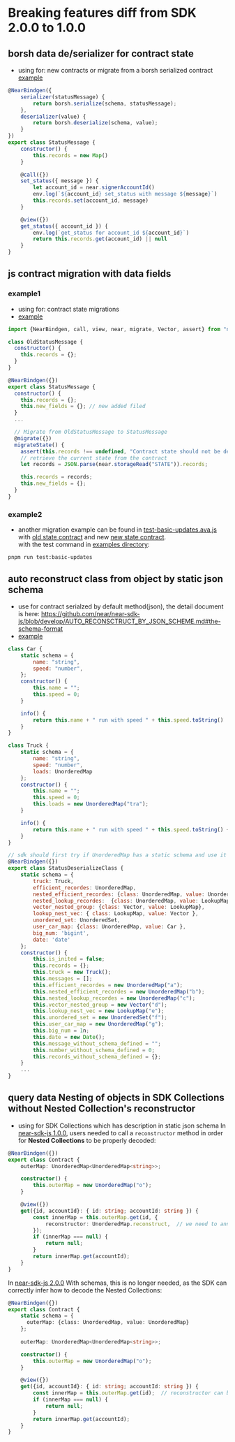 # Breaking features diff from SDK 2.0.0 to 1.0.0
## borsh data de/serializer for contract state
* using for: new contracts or migrate from a borsh serialized contract
[example](https://github.com/near/near-sdk-js/blob/develop/examples/src/status-message-borsh.js)
```js
@NearBindgen({
    serializer(statusMessage) {
        return borsh.serialize(schema, statusMessage);
    },
    deserializer(value) {
        return borsh.deserialize(schema, value);
    }
})
export class StatusMessage {
    constructor() {
        this.records = new Map()
    }

    @call({})
    set_status({ message }) {
        let account_id = near.signerAccountId()
        env.log(`${account_id} set_status with message ${message}`)
        this.records.set(account_id, message)
    }

    @view({})
    get_status({ account_id }) {
        env.log(`get_status for account_id ${account_id}`)
        return this.records.get(account_id) || null
    }
}
```

## js contract migration with data fields
### example1
* using for: contract state migrations
* [example](https://github.com/near/near-sdk-js/blob/develop/examples/src/status-message-migrate-add-field.js)
```js
import {NearBindgen, call, view, near, migrate, Vector, assert} from "near-sdk-js";

class OldStatusMessage {
  constructor() {
    this.records = {};
  }
}

@NearBindgen({})
export class StatusMessage {
  constructor() {
    this.records = {};
    this.new_fields = {}; // new added filed
  }
  ...

  // Migrate from OldStatusMessage to StatusMessage
  @migrate({})
  migrateState() {
    assert(this.records !== undefined, "Contract state should not be deserialized in @migrate");
    // retrieve the current state from the contract
    let records = JSON.parse(near.storageRead("STATE")).records;

    this.records = records;
    this.new_fields = {};
  }
}
```
### example2
* another migration example can be found in [test-basic-updates.ava.js](./examples/__tests__/test-basic-updates.ava.js) with [old state contract](./examples/src/basic-updates-base.js) and new [new state contract](./examples/src/basic-updates-update.js).  
with the test command in [examples directory](./examples):
```shell
pnpm run test:basic-updates
```

## auto reconstruct class from object by static json schema
* use for contract serialzed by default method(json), the detail document is here: https://github.com/near/near-sdk-js/blob/develop/AUTO_RECONSCTRUCT_BY_JSON_SCHEME.md#the-schema-format
* [example](https://github.com/near/near-sdk-js/blob/develop/examples/src/status-deserialize-class.js#L49)
```js
class Car {
    static schema = {
        name: "string",
        speed: "number",
    };
    constructor() {
        this.name = "";
        this.speed = 0;
    }

    info() {
        return this.name + " run with speed " + this.speed.toString()
    }
}

class Truck {
    static schema = {
        name: "string",
        speed: "number",
        loads: UnorderedMap
    };
    constructor() {
        this.name = "";
        this.speed = 0;
        this.loads = new UnorderedMap("tra");
    }

    info() {
        return this.name + " run with speed " + this.speed.toString() + " with loads length: " + this.loads.toArray().length;
    }
}

// sdk should first try if UnorderedMap has a static schema and use it to recursively decode.
@NearBindgen({})
export class StatusDeserializeClass {
    static schema = {
        truck: Truck,
        efficient_recordes: UnorderedMap,
        nested_efficient_recordes: {class: UnorderedMap, value: UnorderedMap},
        nested_lookup_recordes:  {class: UnorderedMap, value: LookupMap},
        vector_nested_group: {class: Vector, value: LookupMap},
        lookup_nest_vec: { class: LookupMap, value: Vector },
        unordered_set: UnorderedSet,
        user_car_map: {class: UnorderedMap, value: Car },
        big_num: 'bigint',
        date: 'date'
    };
    constructor() {
        this.is_inited = false;
        this.records = {};
        this.truck = new Truck();
        this.messages = [];
        this.efficient_recordes = new UnorderedMap("a");
        this.nested_efficient_recordes = new UnorderedMap("b");
        this.nested_lookup_recordes = new UnorderedMap("c");
        this.vector_nested_group = new Vector("d");
        this.lookup_nest_vec = new LookupMap("e");
        this.unordered_set = new UnorderedSet("f");
        this.user_car_map = new UnorderedMap("g");
        this.big_num = 1n;
        this.date = new Date();
        this.message_without_schema_defined = "";
        this.number_without_schema_defined = 0;
        this.records_without_schema_defined = {};
    }
    ...
}
```

## query data Nesting of objects in SDK Collections without Nested Collection's reconstructor
* using for SDK Collections which has description in static json schema
In [near-sdk-js 1.0.0](https://www.npmjs.com/package/near-sdk-js/v/1.0.0), users needed to call a `reconstructor` method in order for **Nested Collections** to be properly decoded:
```typescript
@NearBindgen({})
export class Contract {
    outerMap: UnorderedMap<UnorderedMap<string>>;

    constructor() {
        this.outerMap = new UnorderedMap("o");
    }

    @view({})
    get({id, accountId}: { id: string; accountId: string }) {
        const innerMap = this.outerMap.get(id, {
            reconstructor: UnorderedMap.reconstruct,  // we need to announce reconstructor explicit
        });
        if (innerMap === null) {
            return null;
        }
        return innerMap.get(accountId);
    }
}
```
In [near-sdk-js 2.0.0](https://www.npmjs.com/package/near-sdk-js/v/2.0.0) With schemas, this is no longer needed, as the SDK can correctly infer how to decode the Nested Collections:

```typescript
@NearBindgen({})
export class Contract {
    static schema = {
      outerMap: {class: UnorderedMap, value: UnorderedMap}
    };
    
    outerMap: UnorderedMap<UnorderedMap<string>>;

    constructor() {
        this.outerMap = new UnorderedMap("o");
    }

    @view({})
    get({id, accountId}: { id: string; accountId: string }) {
        const innerMap = this.outerMap.get(id);  // reconstructor can be infered from static schema
        if (innerMap === null) {
            return null;
        }
        return innerMap.get(accountId);
    }
}
```
